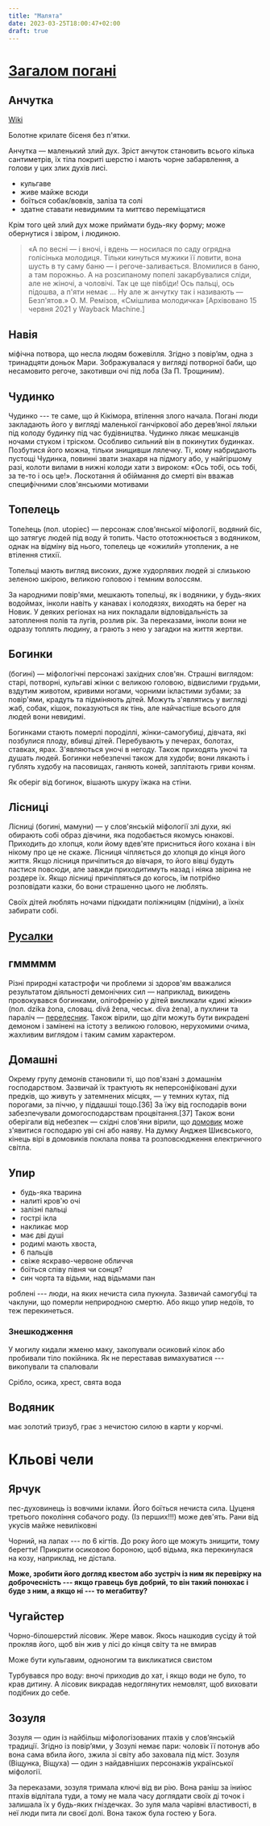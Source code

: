 ```yaml
---
title: "Малята"
date: 2023-03-25T18:00:47+02:00
draft: true
---
```


# [Загалом погані](https://uk.wikipedia.org/wiki/%D0%A3%D0%BA%D1%80%D0%B0%D1%97%D0%BD%D1%81%D1%8C%D0%BA%D0%B0_%D0%B4%D0%B5%D0%BC%D0%BE%D0%BD%D0%BE%D0%BB%D0%BE%D0%B3%D1%96%D1%8F)

## Анчутка

[Wiki](https://uk.wikipedia.org/wiki/%D0%90%D0%BD%D1%87%D1%83%D1%82%D0%BA%D0%B0)

Болотне крилате бісеня без п'ятки.

Анчутка — маленький злий дух. Зріст анчуток становить всього кілька сантиметрів, їх тіла покриті шерстю і мають чорне забарвлення, а голови у цих злих духів лисі.

- кульгаве
- живе майже всюди
- боїться собак/вовків, заліза та солі
- здатне ставати невидимим та миттєво переміщатися

Крім того цей злий дух може приймати будь-яку форму; може обернутися і звіром, і людиною.

> «А по весні — і вночі, і вдень — носилася по саду огрядна голісінька молодиця. Тільки кинуться мужики її ловити, вона шусть в ту саму баню — і регоче-заливається. Вломилися в баню, а там порожньо. А на розсипаному попелі закарбувалися сліди, але не жіночі, а чоловічі. Так це ще півбіди! Ось пальці, ось підошва, а п'яти немає … Ну але ж анчутку так і називають — Безп'ятов.» О. М. Ремізов, «Смішлива молодичка» [Архівовано 15 червня 2021 у Wayback Machine.]

## Навія

міфічна потвора, що несла людям божевілля. Згідно з повір’ям, одна з тринадцяти доньок Мари. Зображувалася у вигляді потворної баби, що несамовито регоче, закотивши очі під лоба (За П. Трощиним).

## Чудинко

Чудинко --- те саме, що й Кікімора, втілення злого начала. Погані люди закладають його у вигляді маленької ганчіркової або дерев’яної ляльки під колоду будинку під час будівництва. Чудинко лякає мешканців ночами стуком і тріском. Особливо сильний він в покинутих будинках. Позбутися його можна, тільки знищивши лялечку. Ті, кому набридають пустощі Чудинка, повинні звати знахаря на підмогу або, у найгіршому разі, колоти вилами в нижні колоди хати з вироком: «Ось тобі, ось тобі, за те-то і ось це!».
Лоскотання й обіймання до смерті він вважав специфічними слов'янськими мотивами

## Топелець

Топе́лець (пол. utopiec) — персонаж слов'янської міфології, водяний біс, що затягує людей під воду й топить. Часто ототожнюється з водяником, однак на відміну від нього, топелець це «ожилий» утопленик, а не втілення стихії.

Топельці мають вигляд високих, дуже худорлявих людей зі слизькою зеленою шкірою, великою головою і темним волоссям.

За народними повір'ями, мешкають топельці, як і водяники, у будь-яких водоймах, інколи навіть у канавах і колодязях, виходять на берег на Новик. У деяких регіонах на них покладали відповідальність за затоплення полів та лугів, розлив рік. За переказами, інколи вони не одразу топлять людину, а грають з нею у загадки на життя жертви.

## Богинки

(богині) — міфологічні персонажі західних слов'ян. Страшні виглядом: старі, потворні, кульгаві жінки с великою головою, відвислими грудьми, вздутим животом, кривими ногами, чорними ікластими зубами; за повір'ями, крадуть та підміняють дітей. Можуть з'являтись у вигляді жаб, собак, кішок, показуються як тінь, але найчастіше всього для людей вони невидимі.

Богинками стають померлі породіллі, жінки-самогубиці, дівчата, які позбулися плоду, вбивці дітей. Перебувають у печерах, болотах, ставках, ярах. З'являються уночі в негоду. Також приходять уночі та душать людей. Богинки небезпечні також для худоби; вони лякають і гублять худобу на пасовищах, ганяють коней, заплітають гриви коням.

Як оберіг від богинок, вішають шкуру їжака на стіни.

## Лісниці

Лісниці (богині, мамуни) — у слов'янській міфології злі духи, які обирають собі образ дівчини, яка подобається якомусь юнакові. Приходить до хлопця, коли йому вдев'яте присниться його кохана і він нікому про це не скаже. Лісниця чіпляється до хлопця до кінця його життя. Якщо лісниця причіпиться до вівчаря, то його вівці будуть пастися повсюди, але завжди приходитимуть назад і ніяка звірина не роздере їх. Якщо лісниці причіпляться до когось, їм потрібно розповідати казки, бо вони страшенно цього не люблять.

Своїх дітей люблять ночами підкидати поліжницям (підміни), а їхніх забирати собі.

## [Русалки](https://uk.wikipedia.org/wiki/%D0%A0%D1%83%D1%81%D0%B0%D0%BB%D0%BA%D0%B0)

## гммммм

Різні природні катастрофи чи проблеми зі здоров'ям вважалися результатом діяльності демонічних сил — наприклад, викидень провокувався богинками, олігофренію у дітей викликали «дикі жінки» (пол. dzika żona, словац. divá žena, чеськ. diva żena), а пухлини та параліч — [перелесник](https://uk.wikipedia.org/wiki/%D0%9F%D0%B5%D1%80%D0%B5%D0%BB%D0%B5%D1%81%D0%BD%D0%B8%D0%BA). Також вірили, що діти можуть бути викрадені демоном і замінені на істоту з великою головою, нерухомими очима, жахливим виглядом і таким самим характером.

## Домашні

Окрему групу демонів становили ті, що пов'язані з домашнім господарством. Зазвичай їх трактують як неперсоніфіковані духи предків, що живуть у затемнених місцях, — у темних кутах, під порогами, за піччю, у піддашші тощо.[36] За їжу від господарів вони забезпечували домогосподарствам процвітання.[37] Також вони оберігали від небезпек — східні слов'яни вірили, що [домовик](https://uk.wikipedia.org/wiki/%D0%94%D0%BE%D0%BC%D0%BE%D0%B2%D0%B8%D0%BA) може з'явитися господарю уві сні або наяву. На думку Анджея Шиєвського, кінець вірі в домовиків поклала поява та розповсюдження електричного світла.

## Упир

- будь-яка тварина
- налиті кров'ю очі
- залізні пальці
- гострі ікла
- накликає мор
- має дві душі
- родимі мають хвоста,
- 6 пальців
- свіже яскраво-червоне обличчя
- боїться співу півня чи сонця?
- син чорта та відьми, над відьмами пан

роблені --- люди, на яких нечиста сила пукнула. Зазвичай самогубці
та чаклуни, що померли неприродною смертю. Або якщо упир недоїв, то
теж перекинеться.

### Знешкодження

У могилу кидали жменю маку, закопували осиковий кілок або пробивали
тіло покійника. Як не переставав вимахуватися --- викопували та спалювали

Срібло, осика, хрест, свята вода

## Водяник

має золотий тризуб, грає з нечистою силою в карти у корчмі.

# Кльові чели

## Ярчук

пес-духовинець із вовчими іклами. Його боїться нечиста сила.
Цуценя третього покоління собачого роду. (Із перших!!!)
може дев'ять. Рани від укусів майже невиліковні

Чорний, на лапах --- по 6 кігтів. До року його ще можуть знищити,
тому берегти! Прикрити осиковою бороною, щоб відьма, яка перекинулася
на козу, наприклад, не дістала.

**Може, зробити його догляд квестом або зустріч із ним  як перевірку
на доброчесність --- якщо гравець був добрий, то він такий понюхає
і буде з ним, а якщо ні --- то мегабитву?**

## Чугайстер

Чорно-білошерстий лісовик. Жере мавок. Якось нашкодив сусіду й той
прокляв його, щоб він жив у лісі до кінця світу та не вмирав

Може бути кульгавим, одноногим та викликатися свистом

Турбувався про воду: вночі приходив до хат, і якщо води не було,
то крав дитину. А лісовик викрадав недоглянутих немовлят, щоб
виховати подібних до себе.

## Зозуля

Зозуля — один із найбільш міфологізованих птахів у слов’янській традиції. Згідно із повір’ями, у Зозулі немає пари: чоловік її потонув або вона сама вбила його, зжила зі світу або заховала під міст. Зозуля (Віщунка, Віщуха) — один з найдавніших персонажів української міфології.

За переказами, зозуля тримала ключі від ви­
рію. Вона раніш за іниіюс птахів відлітала
туди, а тому не мала часу доглядати своїх ді­
точок і залишала їх у будь-яких гніздечках. Зо­
зуля мала чарівні властивості, в неї люди пита­
ли своєї долі. Вона також була гостею у Бога.
